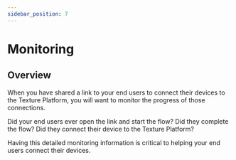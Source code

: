 ```yaml
---
sidebar_position: 7
---
```


# Monitoring

## Overview
When you have shared a link to your end users to connect their devices to the Texture Platform, you will want to monitor the progress of those connections.

Did your end users ever open the link and start the flow? Did they complete the flow? Did they connect their device to the Texture Platform?

Having this detailed monitoring information is critical to helping your end users connect their devices.
